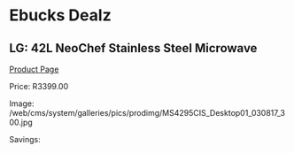 
# Ebucks Dealz
## LG: 42L NeoChef Stainless Steel Microwave
[Product Page](https://www.ebucks.com/web/shop/productSelected.do?prodId=1237842124&catId=704989856)

Price: R3399.00

Image: /web/cms/system/galleries/pics/prodimg/MS4295CIS_Desktop01_030817_300.jpg

Savings: 


	